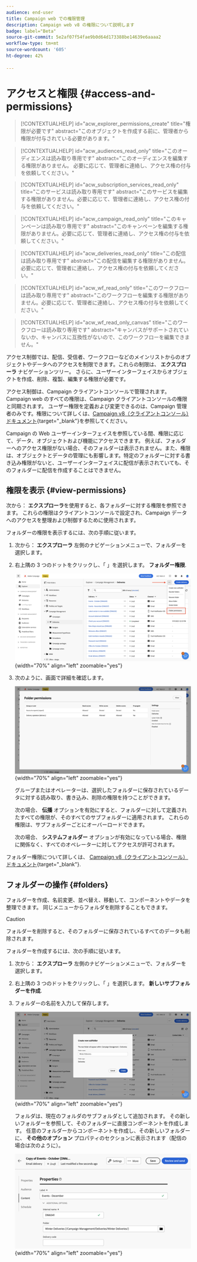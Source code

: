```yaml
---
audience: end-user
title: Campaign web での権限管理
description: Campaign web v8 の権限について説明します
badge: label="Beta"
source-git-commit: 5e2af07f54fae9b0d64d173388be14639e6aaaa2
workflow-type: tm+mt
source-wordcount: '605'
ht-degree: 42%

---
```



# アクセスと権限 {#access-and-permissions}

>[!CONTEXTUALHELP]
>id="acw_explorer_permissions_create"
>title="権限が必要です"
>abstract="このオブジェクトを作成する前に、管理者から権限が付与されている必要があります。"


>[!CONTEXTUALHELP]
>id="acw_audiences_read_only"
>title="このオーディエンスは読み取り専用です"
>abstract="このオーディエンスを編集する権限がありません。 必要に応じて、管理者に連絡し、アクセス権の付与を依頼してください。"


>[!CONTEXTUALHELP]
>id="acw_subscription_services_read_only"
>title="このサービスは読み取り専用です"
>abstract="このサービスを編集する権限がありません。必要に応じて、管理者に連絡し、アクセス権の付与を依頼してください。"


>[!CONTEXTUALHELP]
>id="acw_campaign_read_only"
>title="このキャンペーンは読み取り専用です"
>abstract="このキャンペーンを編集する権限がありません。必要に応じて、管理者に連絡し、アクセス権の付与を依頼してください。"

>[!CONTEXTUALHELP]
>id="acw_deliveries_read_only"
>title="この配信は読み取り専用です"
>abstract="この配信を編集する権限がありません。必要に応じて、管理者に連絡し、アクセス権の付与を依頼してください。"


>[!CONTEXTUALHELP]
>id="acw_wf_read_only"
>title="このワークフローは読み取り専用です"
>abstract="このワークフローを編集する権限がありません。必要に応じて、管理者に連絡し、アクセス権の付与を依頼してください。"

>[!CONTEXTUALHELP]
>id="acw_wf_read_only_canvas"
>title="このワークフローは読み取り専用です"
>abstract="キャンバスがサポートされていないか、キャンバスに互換性がないので、このワークフローを編集できません。"

アクセス制御では、配信、受信者、ワークフローなどのメインリストからのオブジェクトやデータへのアクセスを制限できます。これらの制限は、 **エクスプローラ** ナビゲーションツリー。 さらに、ユーザーインターフェイスからオブジェクトを作成、削除、複製、編集する権限が必要です。

アクセス制御は、Campaign クライアントコンソールで管理されます。 Campaign web のすべての権限は、Campaign クライアントコンソールの権限と同期されます。 ユーザー権限を定義および変更できるのは、Campaign 管理者のみです。権限について詳しくは、[Campaign v8（クライアントコンソール）ドキュメント](https://experienceleague.adobe.com/docs/campaign/campaign-v8/admin/permissions/gs-permissions.html?lang=ja){target="_blank"}を参照してください。

Campaign の Web ユーザーインターフェイスを参照している間、権限に応じて、データ、オブジェクトおよび機能にアクセスできます。 例えば、フォルダーへのアクセス権限がない場合、そのフォルダーは表示されません。また、権限は、オブジェクトとデータの管理にも影響します。特定のフォルダーに対する書き込み権限がないと、ユーザーインターフェイスに配信が表示されていても、そのフォルダーに配信を作成することはできません。

## 権限を表示 {#view-permissions}

次から： **エクスプローラ**&#x200B;を使用すると、各フォルダーに対する権限を参照できます。 これらの権限はクライアントコンソールで設定され、Campaign データへのアクセスを整理および制御するために使用されます。

フォルダーの権限を表示するには、次の手順に従います。

1. 次から： **エクスプローラ** 左側のナビゲーションメニューで、フォルダーを選択します。
1. 右上隅の 3 つのドットをクリックし、「 」を選択します。 **フォルダー権限**.

   ![](assets/permissions-view-menu.png){width="70%" align="left" zoomable="yes"}

1. 次のように、画面で詳細を確認します。

   ![](assets/permissions-view-screen.png){width="70%" align="left" zoomable="yes"}

   グループまたはオペレーターは、選択したフォルダーに保存されているデータに対する読み取り、書き込み、削除の権限を持つことができます。

   次の場合、 **伝播** オプションを有効にすると、フォルダーに対して定義されたすべての権限が、そのすべてのサブフォルダーに適用されます。 これらの権限は、サブフォルダーごとにオーバーロードできます。

   次の場合、 **システムフォルダー** オプションが有効になっている場合、権限に関係なく、すべてのオペレーターに対してアクセスが許可されます。

フォルダー権限について詳しくは、 [Campaign v8（クライアントコンソール）ドキュメント](https://experienceleague.adobe.com/docs/campaign/campaign-v8/admin/permissions/folder-permissions.html){target="_blank"}.


## フォルダーの操作 {#folders}

フォルダーを作成、名前変更、並べ替え、移動して、コンポーネントやデータを整理できます。 同じメニューからフォルダを削除することもできます。

>[!CAUTION]
>
>フォルダーを削除すると、そのフォルダーに保存されているすべてのデータも削除されます。

フォルダーを作成するには、次の手順に従います。

1. 次から： **エクスプローラ** 左側のナビゲーションメニューで、フォルダーを選択します。
1. 右上隅の 3 つのドットをクリックし、「 」を選択します。 **新しいサブフォルダーを作成**.
1. フォルダーの名前を入力して保存します。

   ![](assets/create-new-subfolder.png){width="70%" align="left" zoomable="yes"}

   フォルダは、現在のフォルダのサブフォルダとして追加されます。 その新しいフォルダーを参照して、そのフォルダーに直接コンポーネントを作成します。 任意のフォルダーからコンポーネントを作成し、その新しいフォルダーに、 **その他のオプション** プロパティのセクションに表示されます（配信の場合は次のように）。

   ![](assets/delivery-properties-folder.png){width="70%" align="left" zoomable="yes"}

